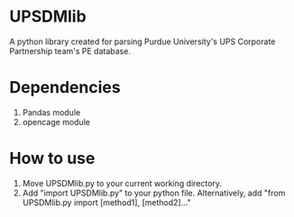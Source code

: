 # UPSDMlib
A python library created for parsing Purdue University's UPS Corporate Partnership team's PE database.

# Dependencies
1) Pandas module
2) opencage module

# How to use
1) Move UPSDMlib.py to your current working directory.
2) Add "import UPSDMlib.py" to your python file. Alternatively, add "from UPSDMlib.py import [method1], [method2]..." 
